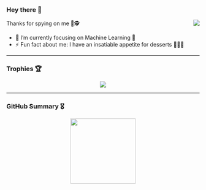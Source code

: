 ### Hey there 👋

Thanks for spying on me 🧐🕵️
<img align="right" src="https://komarev.com/ghpvc/?username=zaidparkar&color=blueviolet" />

- 🎯 I’m currently focusing on Machine Learning 🤖
- ⚡ Fun fact about me: I have an insatiable appetite for desserts 🍰🍨😋

----

### Trophies 🏆
<div align="center">
  <img align="center" src="https://github-profile-trophy.vercel.app/?username=zaidparkar&theme=tokyonight&margin-w=20&row=1&column=6&no-frame=true" />
</div>

----

### GitHub Summary 🎖️
<div align="center">
  <img height="170" align="center" src="https://vercel-stats-eta.vercel.app/api?username=zaidparkar&count_private=true&show_icons=true&theme=tokyonight&hide=stars&hide_title=true&include_all_commits=true&hide_border=true" />
<!--   <img src="https://github-readme-stats.vercel.app/api/top-langs/?username=zaidparkar&theme=tokyonight" /> -->
</div>

 <!--
**zaidparkar/zaidparkar** is a ✨ _special_ ✨ repository because its `README.md` (this file) appears on your GitHub profile.

Here are some ideas to get you started:

- 🔭 I’m currently working on ...
- 🌱 I’m currently learning ...
- 👯 I’m looking to collaborate on ...
- 🤔 I’m looking for help with ...
- 💬 Ask me about ...
- 📫 How to reach me: ...
- 😄 Pronouns: ...
- ⚡ Fun fact: ...
-->
